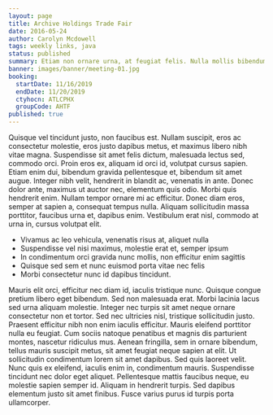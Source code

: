 ```yaml
---
layout: page
title: Archive Holdings Trade Fair
date: 2016-05-24
author: Carolyn Mcdowell
tags: weekly links, java
status: published
summary: Etiam non ornare urna, at feugiat felis. Nulla mollis bibendum.
banner: images/banner/meeting-01.jpg
booking:
  startDate: 11/16/2019
  endDate: 11/20/2019
  ctyhocn: ATLCPHX
  groupCode: AHTF
published: true
---
```

Quisque vel tincidunt justo, non faucibus est. Nullam suscipit, eros ac consectetur molestie, eros justo dapibus metus, et maximus libero nibh vitae magna. Suspendisse sit amet felis dictum, malesuada lectus sed, commodo orci. Proin eros ex, aliquam id orci id, volutpat cursus sapien. Etiam enim dui, bibendum gravida pellentesque et, bibendum sit amet augue. Integer nibh velit, hendrerit in blandit ac, venenatis in ante. Donec dolor ante, maximus ut auctor nec, elementum quis odio. Morbi quis hendrerit enim. Nullam tempor ornare mi ac efficitur. Donec diam eros, semper at sapien a, consequat tempus nulla. Aliquam sollicitudin massa porttitor, faucibus urna et, dapibus enim. Vestibulum erat nisl, commodo at urna in, cursus volutpat elit.

* Vivamus ac leo vehicula, venenatis risus at, aliquet nulla
* Suspendisse vel nisi maximus, molestie erat et, semper ipsum
* In condimentum orci gravida nunc mollis, non efficitur enim sagittis
* Quisque sed sem et nunc euismod porta vitae nec felis
* Morbi consectetur nunc id dapibus tincidunt.

Mauris elit orci, efficitur nec diam id, iaculis tristique nunc. Quisque congue pretium libero eget bibendum. Sed non malesuada erat. Morbi lacinia lacus sed urna aliquam molestie. Integer nec turpis sit amet neque ornare consectetur non et tortor. Sed nec ultricies nisl, tristique sollicitudin justo. Praesent efficitur nibh non enim iaculis efficitur. Mauris eleifend porttitor nulla eu feugiat.
Cum sociis natoque penatibus et magnis dis parturient montes, nascetur ridiculus mus. Aenean fringilla, sem in ornare bibendum, tellus mauris suscipit metus, sit amet feugiat neque sapien at elit. Ut sollicitudin condimentum lorem sit amet dapibus. Sed quis laoreet velit. Nunc quis ex eleifend, iaculis enim in, condimentum mauris. Suspendisse tincidunt nec dolor eget aliquet. Pellentesque mattis faucibus neque, eu molestie sapien semper id. Aliquam in hendrerit turpis. Sed dapibus elementum justo sit amet finibus. Fusce varius purus id turpis porta ullamcorper.
